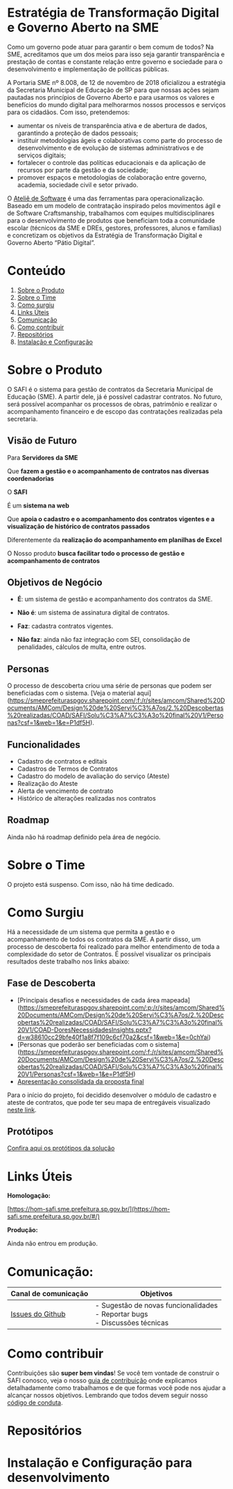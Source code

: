 # Estratégia de Transformação Digital e Governo Aberto na SME

Como um governo pode atuar para garantir o bem comum de todos? Na SME, acreditamos que um dos meios para isso seja garantir transparência e prestação de contas e constante relação entre governo e sociedade para o desenvolvimento e implementação de políticas públicas. 

A Portaria SME nº 8.008, de 12 de novembro de 2018 oficializou a estratégia da Secretaria Municipal de Educação de SP para que nossas ações sejam pautadas nos princípios de Governo Aberto e para usarmos os valores e benefícios do mundo digital para melhorarmos nossos processos e serviços para os cidadãos. 
Com isso, pretendemos: 
- aumentar os níveis de transparência ativa e de abertura de dados, garantindo a proteção de dados pessoais; 
- instituir metodologias ágeis e colaborativas como parte do processo de desenvolvimento e de evolução de sistemas administrativos e de serviços digitais; 
- fortalecer o controle das políticas educacionais e da aplicação de recursos por parte da gestão e da sociedade; 
- promover espaços e metodologias de colaboração entre governo, academia, sociedade civil e setor privado. 

O [Ateliê de Software](http://forum.govit.prefeitura.sp.gov.br/uploads/default/original/1X/c88a4715eb3f9fc3ceb882c1f6afe9e308805a17.pdf) é uma das ferramentas para operacionalização. Baseado em um modelo de contratação inspirado pelos movimentos ágil e de Software Craftsmanship, trabalhamos com equipes multidisciplinares para o desenvolvimento de produtos que beneficiam toda a comunidade escolar (técnicos da SME e DREs, gestores, professores, alunos e famílias) e concretizam os objetivos da Estratégia de Transformação Digital e Governo Aberto “Pátio Digital”.

# Conteúdo

 1. [Sobre o Produto](#Sobre-o-Produto)
 2. [Sobre o Time](#Sobre-o-Time)
 3. [Como surgiu](#Como-surgiu)
 4. [Links Úteis](#Links-Úteis)
 5. [Comunicação](#Comunicação)
 6. [Como contribuir](#como-contribuir)
 7. [Repositórios](#Repositórios)
 8. [Instalação e Configuração](#Instalação-e-Configuração)
 
# Sobre o Produto

O SAFI é o sistema para gestão de contratos da Secretaria Municipal de Educação (SME). A partir dele, já é possível cadastrar contratos. No futuro, será possível acompanhar os processos de obras, patrimônio e realizar o acompanhamento financeiro e de escopo das contratações realizadas pela secretaria.

## Visão de Futuro

Para **Servidores da SME**

Que **fazem a gestão e o acompanhamento de contratos nas diversas coordenadorias**

O **SAFI** 

É um **sistema na web**  

Que **apoia o cadastro e o acompanhamento dos contratos vigentes e a visualização de histórico de contratos passados**

Diferentemente da **realização do acompanhamento em planilhas de Excel**

O Nosso produto **busca facilitar todo o processo de gestão e acompanhamento de contratos**

## Objetivos de Negócio

- **É**: um sistema de gestão e acompanhamento dos contratos da SME.

- **Não é**: um sistema de assinatura digital de contratos.

- **Faz**: cadastra contratos vigentes.

- **Não faz**: ainda não faz integração com SEI, consolidação de penalidades, cálculos de multa, entre outros.

## Personas

O processo de descoberta criou uma série de personas que podem ser beneficiadas com o sistema. [Veja o material aqui] (https://smeprefeituraspgov.sharepoint.com/:f:/r/sites/amcom/Shared%20Documents/AMCom/Design%20de%20Servi%C3%A7os/2.%20Descobertas%20realizadas/COAD/SAFI/Solu%C3%A7%C3%A3o%20final%20V1/Personas?csf=1&web=1&e=P1df5H).

## Funcionalidades

- Cadastro de contratos e editais
- Cadastros de Termos de Contratos
- Cadastro do modelo de avaliação do serviço (Ateste)
- Realização do Ateste
- Alerta de vencimento de contrato
- Histórico de alterações realizadas nos contratos

## Roadmap

Ainda não há roadmap definido pela área de negócio.

# Sobre o Time

O projeto está suspenso. Com isso, não há time dedicado.

# Como Surgiu

Há a necessidade de um sistema que permita a gestão e o acompanhamento de todos os contratos da SME. A partir disso, um processo de descoberta foi realizado para melhor entendimento de toda a complexidade do setor de Contratos. É possível visualizar os principais resultados deste trabalho nos links abaixo:

## Fase de Descoberta

- [Principais desafios e necessidades de cada área mapeada] (https://smeprefeituraspgov.sharepoint.com/:p:/r/sites/amcom/Shared%20Documents/AMCom/Design%20de%20Servi%C3%A7os/2.%20Descobertas%20realizadas/COAD/SAFI/Solu%C3%A7%C3%A3o%20final%20V1/COAD-DoresNecessidadesInsights.pptx?d=w38610cc29bfe40f1a8f7f109c6cf70a2&csf=1&web=1&e=0chYai)
- [Personas que poderão ser beneficiadas com o sistema] (https://smeprefeituraspgov.sharepoint.com/:f:/r/sites/amcom/Shared%20Documents/AMCom/Design%20de%20Servi%C3%A7os/2.%20Descobertas%20realizadas/COAD/SAFI/Solu%C3%A7%C3%A3o%20final%20V1/Personas?csf=1&web=1&e=P1df5H)
- [Apresentação consolidada da proposta final](https://smeprefeituraspgov.sharepoint.com/:p:/r/sites/amcom/Shared%20Documents/AMCom/Design%20de%20Servi%C3%A7os/2.%20Descobertas%20realizadas/COAD/SAFI/Solu%C3%A7%C3%A3o%20final%20V1/Sistema%20COAD-Apresentac%CC%A7a%CC%83o.pptx?d=wfc8418ce16934be1acbe2fccaa216738&csf=1&web=1&e=8Mar7h)

Para o início do projeto, foi decidido desenvolver o módulo de cadastro e ateste de contratos, que pode ter seu mapa de entregáveis visualizado [neste link](https://drive.google.com/file/d/10B38C_z5geliKblxC3M_a8EIwf0iJBFU/view?usp=sharing).

## Protótipos

[Confira aqui os protótipos da solução](https://www.figma.com/file/kWXWnzOiKlRH2Mfouhi53I/CONTRATOS?node-id=723%3A5255)

# Links Úteis

**Homologação:**

[https://hom-safi.sme.prefeitura.sp.gov.br/](https://hom-safi.sme.prefeitura.sp.gov.br/#/)

**Produção:**

Ainda não entrou em produção.

# Comunicação:

| Canal de comunicação | Objetivos |
|----------------------|-----------|
| [Issues do Github](https://github.com/prefeiturasp/SME-Contratos/issues) | - Sugestão de novas funcionalidades<br> - Reportar bugs<br> - Discussões técnicas |

# Como contribuir

Contribuições são **super bem vindas**! Se você tem vontade de construir o SAFI conosco, veja o nosso [guia de contribuição](./CONTRIBUTING.md) onde explicamos detalhadamente como trabalhamos e de que formas você pode nos ajudar a alcançar nossos objetivos. Lembrando que todos devem seguir  nosso [código de conduta](./CODEOFCONDUCT.md).

# Repositórios

# Instalação e Configuração para desenvolvimento
